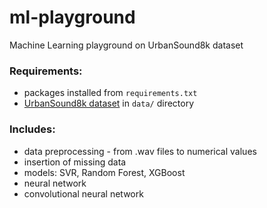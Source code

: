 # ml-playground
Machine Learning playground on UrbanSound8k dataset

### Requirements:
- packages installed from `requirements.txt`
- [UrbanSound8k dataset](https://www.kaggle.com/datasets/chrisfilo/urbansound8k) in `data/` directory

### Includes:  
- data preprocessing - from .wav files to numerical values
- insertion of missing data
- models: SVR, Random Forest, XGBoost
- neural network
- convolutional neural network
